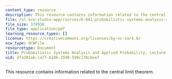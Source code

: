```yaml
---
content_type: resource
description: This resource contains information related to the central limit theorem.
file: /ol-ocw-studio-app/courses/6-041-probabilistic-systems-analysis-and-applied-probability-fall-2010/dfa381abca77b1062590590c178cbeef_MIT6_041F10_L20.pdf
file_size: 378916
file_type: application/pdf
learning_resource_types: []
license: https://creativecommons.org/licenses/by-nc-sa/4.0/
ocw_type: OCWFile
resourcetype: Document
title: Probabilistic Systems Analysis and Applied Probability, Lecture 20
uid: dfa381ab-ca77-b106-2590-590c178cbeef
---
```

This resource contains information related to the central limit theorem.